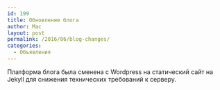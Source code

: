 ```yaml
---
id: 199
title: Обновление блога
author: Mac
layout: post
permalink: /2016/06/blog-changes/
categories:
  - Объявления
---
```

Платформа блога была сменена с Wordpress на статический сайт на Jekyll для снижения технических требований к серверу.
